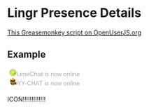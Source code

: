 Lingr Presence Details
======================

[This Greasemonkey script on OpenUserJS.org](https://openuserjs.org/scripts/aycabta/Lingr_presence_details)

## Example

![icon](chat-people.png)

ICON!!!!!!!!!!!!!

